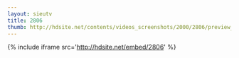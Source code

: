 ```yaml
---
layout: sieutv
title: 2806
thumb: http://hdsite.net/contents/videos_screenshots/2000/2806/preview_360p.mp4.jpg
---
```

{% include iframe src='http://hdsite.net/embed/2806' %}
 
